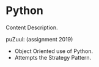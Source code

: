 # Python

Content Description. 

puZuul: (assignment 2019)

- Object Oriented use of Python.
- Attempts the Strategy Pattern.
